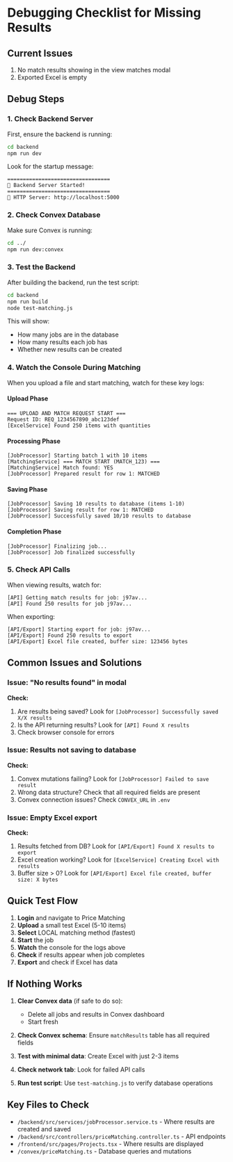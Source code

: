 # Debugging Checklist for Missing Results

## Current Issues
1. No match results showing in the view matches modal
2. Exported Excel is empty

## Debug Steps

### 1. Check Backend Server
First, ensure the backend is running:
```bash
cd backend
npm run dev
```

Look for the startup message:
```
=================================
🚀 Backend Server Started!
=================================
📡 HTTP Server: http://localhost:5000
```

### 2. Check Convex Database
Make sure Convex is running:
```bash
cd ../
npm run dev:convex
```

### 3. Test the Backend
After building the backend, run the test script:
```bash
cd backend
npm run build
node test-matching.js
```

This will show:
- How many jobs are in the database
- How many results each job has
- Whether new results can be created

### 4. Watch the Console During Matching

When you upload a file and start matching, watch for these key logs:

#### Upload Phase
```
=== UPLOAD AND MATCH REQUEST START ===
Request ID: REQ_1234567890_abc123def
[ExcelService] Found 250 items with quantities
```

#### Processing Phase
```
[JobProcessor] Starting batch 1 with 10 items
[MatchingService] === MATCH START (MATCH_123) ===
[MatchingService] Match found: YES
[JobProcessor] Prepared result for row 1: MATCHED
```

#### Saving Phase
```
[JobProcessor] Saving 10 results to database (items 1-10)
[JobProcessor] Saving result for row 1: MATCHED
[JobProcessor] Successfully saved 10/10 results to database
```

#### Completion Phase
```
[JobProcessor] Finalizing job...
[JobProcessor] Job finalized successfully
```

### 5. Check API Calls

When viewing results, watch for:
```
[API] Getting match results for job: j97av...
[API] Found 250 results for job j97av...
```

When exporting:
```
[API/Export] Starting export for job: j97av...
[API/Export] Found 250 results to export
[API/Export] Excel file created, buffer size: 123456 bytes
```

## Common Issues and Solutions

### Issue: "No results found" in modal
**Check:**
1. Are results being saved? Look for `[JobProcessor] Successfully saved X/X results`
2. Is the API returning results? Look for `[API] Found X results`
3. Check browser console for errors

### Issue: Results not saving to database
**Check:**
1. Convex mutations failing? Look for `[JobProcessor] Failed to save result`
2. Wrong data structure? Check that all required fields are present
3. Convex connection issues? Check `CONVEX_URL` in `.env`

### Issue: Empty Excel export
**Check:**
1. Results fetched from DB? Look for `[API/Export] Found X results to export`
2. Excel creation working? Look for `[ExcelService] Creating Excel with results`
3. Buffer size > 0? Look for `[API/Export] Excel file created, buffer size: X bytes`

## Quick Test Flow

1. **Login** and navigate to Price Matching
2. **Upload** a small test Excel (5-10 items)
3. **Select** LOCAL matching method (fastest)
4. **Start** the job
5. **Watch** the console for the logs above
6. **Check** if results appear when job completes
7. **Export** and check if Excel has data

## If Nothing Works

1. **Clear Convex data** (if safe to do so):
   - Delete all jobs and results in Convex dashboard
   - Start fresh

2. **Check Convex schema**: Ensure `matchResults` table has all required fields

3. **Test with minimal data**: Create Excel with just 2-3 items

4. **Check network tab**: Look for failed API calls

5. **Run test script**: Use `test-matching.js` to verify database operations

## Key Files to Check

- `/backend/src/services/jobProcessor.service.ts` - Where results are created and saved
- `/backend/src/controllers/priceMatching.controller.ts` - API endpoints
- `/frontend/src/pages/Projects.tsx` - Where results are displayed
- `/convex/priceMatching.ts` - Database queries and mutations